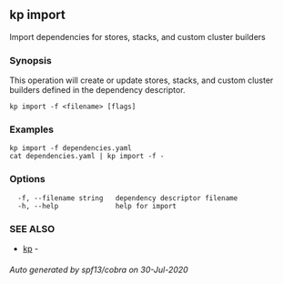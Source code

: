 ## kp import

Import dependencies for stores, stacks, and custom cluster builders

### Synopsis

This operation will create or update stores, stacks, and custom cluster builders defined in the dependency descriptor.

```
kp import -f <filename> [flags]
```

### Examples

```
kp import -f dependencies.yaml
cat dependencies.yaml | kp import -f -
```

### Options

```
  -f, --filename string   dependency descriptor filename
  -h, --help              help for import
```

### SEE ALSO

* [kp](kp.md)	 - 

###### Auto generated by spf13/cobra on 30-Jul-2020
